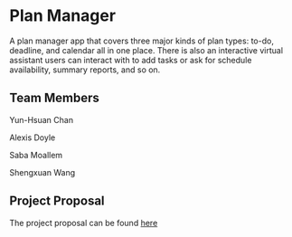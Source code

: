 # Plan Manager
A plan manager app that covers three major kinds of plan types: to-do, deadline, and calendar all in one place. There is also an interactive virtual assistant users can interact with to add tasks or ask for schedule availability, summary reports, and so on.

## Team Members
Yun-Hsuan Chan

Alexis Doyle

Saba Moallem

Shengxuan Wang

## Project Proposal
The project proposal can be found [here](https://docs.google.com/document/d/1EfsBXKhgorax3ffwPj3Oq4sEMuUQhbZoGa2mIfV2E6g/edit)